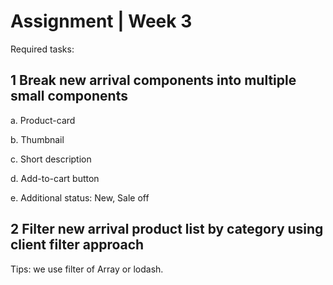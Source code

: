 # Assignment | Week 3
Required tasks:
## 1 Break new arrival components into multiple small components
  a. Product-card
  
  b. Thumbnail
  
  c. Short description
  
  d. Add-to-cart button
  
  e. Additional status: New, Sale off
	
## 2 Filter new arrival product list by category using client filter approach
Tips: we use filter of Array or lodash.
